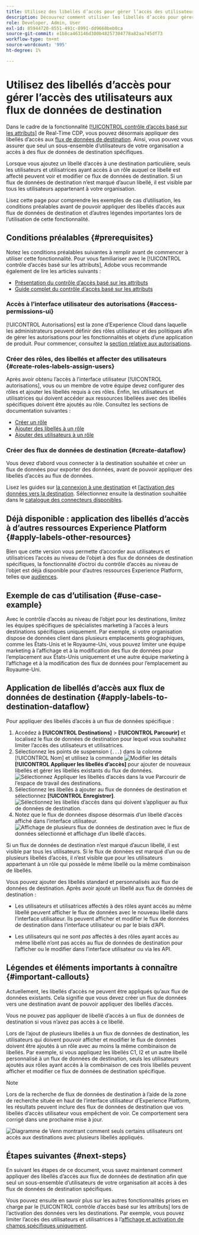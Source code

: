 ```yaml
---
title: Utilisez des libellés d’accès pour gérer l’accès des utilisateurs aux flux de données de destination
description: Découvrez comment utiliser les libellés d’accès pour gérer l’accès des utilisateurs aux flux de données de destination afin que seul un sous-ensemble d’utilisateurs de votre organisation ait accès à des flux de données de destination spécifiques.
role: Developer, Admin, User
exl-id: 85944720-8551-491c-8991-dd9668beb0ca
source-git-commit: e1b8ca463146d300b48257304778a82aa745df73
workflow-type: tm+mt
source-wordcount: '995'
ht-degree: 1%

---
```


# Utilisez des libellés d’accès pour gérer l’accès des utilisateurs aux flux de données de destination

Dans le cadre de la fonctionnalité [[!UICONTROL contrôle d’accès basé sur les attributs]](overview.md) de Real-Time CDP, vous pouvez désormais appliquer des libellés d’accès aux [flux de données de destination](../../dataflows/ui/monitor-destinations.md). Ainsi, vous pouvez vous assurer que seul un sous-ensemble d’utilisateurs de votre organisation a accès à des flux de données de destination spécifiques.

Lorsque vous ajoutez un libellé d’accès à une destination particulière, seuls les utilisateurs et utilisatrices ayant accès à un rôle auquel ce libellé est affecté peuvent voir et modifier ce flux de données de destination. Si un flux de données de destination n’est marqué d’aucun libellé, il est visible par tous les utilisateurs appartenant à votre organisation.

Lisez cette page pour comprendre les exemples de cas d’utilisation, les conditions préalables avant de pouvoir appliquer des libellés d’accès aux flux de données de destination et d’autres légendes importantes lors de l’utilisation de cette fonctionnalité.

## Conditions préalables {#prerequisites}

Notez les conditions préalables suivantes à remplir avant de commencer à utiliser cette fonctionnalité. Pour vous familiariser avec le [!UICONTROL contrôle d’accès basé sur les attributs], Adobe vous recommande également de lire les articles suivants :

* [Présentation du contrôle d’accès basé sur les attributs](/help/access-control/abac/overview.md)
* [Guide complet du contrôle d’accès basé sur les attributs](/help/access-control/abac/end-to-end-guide.md)

### Accès à l’interface utilisateur des autorisations {#access-permissions-ui}

[!UICONTROL Autorisations] est la zone d’Experience Cloud dans laquelle les administrateurs peuvent définir des rôles utilisateur et des politiques afin de gérer les autorisations pour les fonctionnalités et objets d’une application de produit. Pour commencer, consultez la [section relative aux autorisations](/help/access-control/abac/end-to-end-guide.md#permissions).

### Créer des rôles, des libellés et affecter des utilisateurs {#create-roles-labels-assign-users}

Après avoir obtenu l’accès à l’interface utilisateur [!UICONTROL autorisations], vous ou un membre de votre équipe devez configurer des rôles et ajouter les libellés requis à ces rôles. Enfin, les utilisateurs et utilisatrices qui doivent accéder aux ressources libellées avec des libellés spécifiques doivent être ajoutés au rôle. Consultez les sections de documentation suivantes :

* [Créer un rôle](/help/access-control/abac/ui/roles.md)
* [Ajouter des libellés à un rôle](/help/access-control/abac/end-to-end-guide.md#label-roles)
* [Ajouter des utilisateurs à un rôle](/help/access-control/ui/users.md)

### Créer des flux de données de destination {#create-dataflow}

Vous devez d’abord vous connecter à la destination souhaitée et créer un flux de données pour exporter des données, avant de pouvoir appliquer des libellés d’accès au flux de données.

Lisez les guides sur [la connexion à une destination](/help/destinations/ui/connect-destination.md) et [l’activation des données vers la destination](/help/destinations/ui/activation-overview.md). Sélectionnez ensuite la destination souhaitée dans le [catalogue des connecteurs disponibles](/help/destinations/catalog/overview.md).

## Déjà disponible : application des libellés d’accès à d’autres ressources Experience Platform {#apply-labels-other-resources}

Bien que cette version vous permette d’accorder aux utilisateurs et utilisatrices l’accès au niveau de l’objet à des flux de données de destination spécifiques, la fonctionnalité d’octroi du contrôle d’accès au niveau de l’objet est déjà disponible pour d’autres ressources Experience Platform, telles que [audiences](/help/access-control/abac/end-to-end-guide.md#apply-labels-to-segments).

## Exemple de cas d’utilisation {#use-case-example}

Avec le contrôle d’accès au niveau de l’objet pour les destinations, limitez les équipes spécifiques de spécialistes marketing à l’accès à leurs destinations spécifiques uniquement. Par exemple, si votre organisation dispose de données client dans plusieurs emplacements géographiques, comme les États-Unis et le Royaume-Uni, vous pouvez limiter une équipe marketing à l’affichage et à la modification des flux de données pour l’emplacement aux États-Unis uniquement et une autre équipe marketing à l’affichage et à la modification des flux de données pour l’emplacement au Royaume-Uni.

## Application de libellés d’accès aux flux de données de destination {#apply-labels-to-destination-dataflow}

Pour appliquer des libellés d’accès à un flux de données spécifique :

1. Accédez à **[!UICONTROL Destinations]** > **[!UICONTROL Parcourir]** et localisez le flux de données de destination pour lequel vous souhaitez limiter l’accès des utilisateurs et utilisatrices.
1. Sélectionnez les points de suspension (`...`) dans la colonne [!UICONTROL Nom] et utilisez la commande ![Modifier les détails](/help/images/icons/key.png) **[!UICONTROL Appliquer les libellés d’accès]** pour ajouter de nouveaux libellés et gérer les libellés existants du flux de données.
   ![Sélectionnez Appliquer les libellés d’accès dans la vue Parcourir de l’espace de travail des destinations.](/help/access-control/images/olac/apply-access-labels.png)
1. Sélectionnez les libellés à ajouter au flux de données de destination et sélectionnez **[!UICONTROL Enregistrer]**.
   ![Sélectionnez les libellés d’accès dans qui doivent s’appliquer au flux de données de destination.](/help/access-control/images/olac/view-access-labels.png)
1. Notez que le flux de données dispose désormais d’un libellé d’accès affiché dans l’interface utilisateur.
   ![Affichage de plusieurs flux de données de destination avec le flux de données sélectionné et affichage d’un libellé d’accès.](/help/access-control/images/olac/dataflow-with-access-label.png)

Si un flux de données de destination n’est marqué d’aucun libellé, il est visible par tous les utilisateurs. Si le flux de données est marqué d’un ou de plusieurs libellés d’accès, il n’est visible que pour les utilisateurs appartenant à un rôle qui possède le même libellé ou la même combinaison de libellés.

Vous pouvez ajouter des libellés standard et personnalisés aux flux de données de destination. Après avoir ajouté un libellé aux flux de données de destination :

* Les utilisateurs et utilisatrices affectés à des rôles ayant accès au même libellé peuvent afficher le flux de données avec le nouveau libellé dans l’interface utilisateur. Ils peuvent afficher et modifier le flux de données de destination dans l’interface utilisateur ou par le biais d’API.

* Les utilisateurs qui ne sont *pas* affectés à des rôles ayant accès au même libellé n’ont pas accès au flux de données de destination pour l’afficher ou le modifier dans l’interface utilisateur ou via les API.

## Légendes et éléments importants à connaître {#important-callouts}

Actuellement, les libellés d’accès ne peuvent être appliqués qu’aux flux de données existants. Cela signifie que vous devez créer un flux de données vers une destination avant de pouvoir appliquer des libellés d’accès.

Vous ne pouvez pas appliquer de libellé d’accès à un flux de données de destination si vous n’avez pas accès à ce libellé.

Lors de l’ajout de plusieurs libellés à un flux de données de destination, les utilisateurs qui doivent pouvoir afficher et modifier le flux de données doivent être ajoutés à un rôle avec au moins la même combinaison de libellés. Par exemple, si vous appliquez les libellés C1, I2 et un autre libellé personnalisé à un flux de données de destination, seuls les utilisateurs ajoutés aux rôles ayant accès à la combinaison de ces trois libellés peuvent afficher et modifier ce flux de données de destination spécifique.

>[!NOTE]
>
> Lors de la recherche de flux de données de destination à l’aide de la zone de recherche située en haut de l’interface utilisateur d’Experience Platform, les résultats peuvent inclure des flux de données de destination que vos libellés d’accès utilisateur vous empêchent de voir. Ce comportement sera corrigé dans une prochaine mise à jour.

![Diagramme de Venn montrant comment seuls certains utilisateurs ont accès aux destinations avec plusieurs libellés appliqués.](/help/access-control/images/olac/multiple-labels-venn.png)

## Étapes suivantes {#next-steps}

En suivant les étapes de ce document, vous savez maintenant comment appliquer des libellés d’accès aux flux de données de destination afin que seul un sous-ensemble d’utilisateurs de votre organisation ait accès à des flux de données de destination spécifiques.

Vous pouvez ensuite en savoir plus sur les autres fonctionnalités prises en charge par le [!UICONTROL contrôle d’accès basé sur les attributs] lors de l’activation des données vers les destinations. Par exemple, vous pouvez limiter l’accès des utilisateurs et utilisatrices à l’[affichage et activation de champs spécifiques uniquement](/help/access-control/abac/overview.md#destinations).
